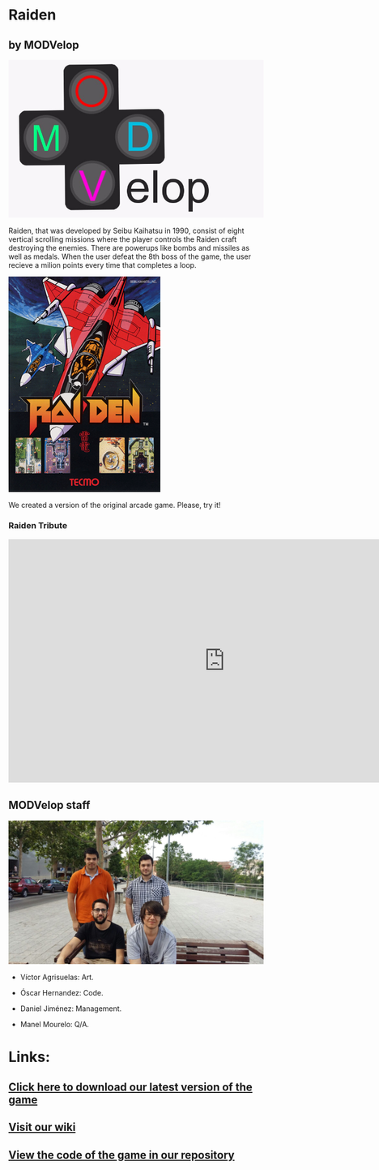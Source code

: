 # Raiden
## by MODVelop
 ![](MODVeloplogo.png)

Raiden, that was developed by Seibu Kaihatsu in 1990, consist of eight vertical scrolling missions where the player controls the Raiden craft destroying the enemies. There are powerups like bombs and missiles as well as medals. When the user defeat the 8th boss of the game, the user recieve a milion points every time that completes a loop.

 ![](Raiden.png)

We created a version of the original arcade game. Please, try it!
 
### Raiden Tribute
<iframe width="854" height="480" src="https://www.youtube.com/embed/E6Mnbx6I5w0" frameborder="0" allowfullscreen></iframe>
 
## MODVelop staff
 
![](Fotogrupo.jpg)
 
- Víctor Agrisuelas: Art.
 
- Óscar Hernandez: Code.
 
- Daniel Jiménez: Management.
 
- Manel Mourelo: Q/A.

# Links:
 
 
 ## [Click here to download our latest version of the game](https://github.com/Danijimenez/Projecte-I/releases/download/1.0/Raiden.v1.0.MODVelop.zip)
 
 ## [Visit our wiki](https://github.com/Danijimenez/Projecte-I/wiki)
 
 ## [View the code of the game in our repository](https://github.com/Danijimenez/Projecte-I)

